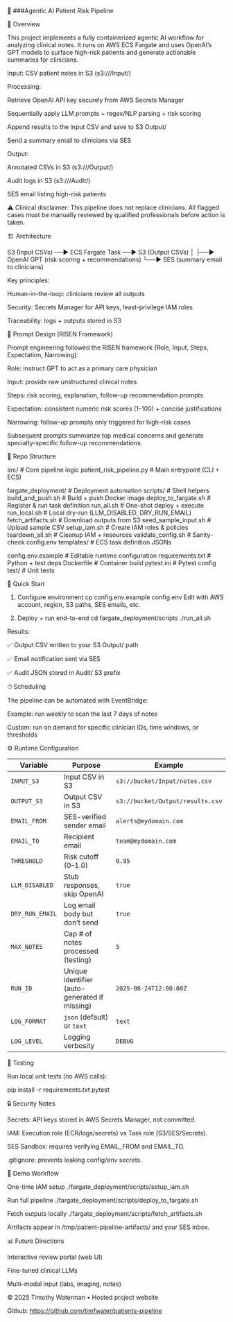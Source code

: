 🧠 ###Agentic AI Patient Risk Pipeline

📌 Overview

This project implements a fully containerized agentic AI workflow for analyzing clinical notes.
It runs on AWS ECS Fargate and uses OpenAI’s GPT models to surface high-risk patients and generate actionable summaries for clinicians.

Input: CSV patient notes in S3 (s3://<bucket>/Input/)

Processing:

Retrieve OpenAI API key securely from AWS Secrets Manager

Sequentially apply LLM prompts + regex/NLP parsing + risk scoring

Append results to the input CSV and save to S3 Output/

Send a summary email to clinicians via SES

Output:

Annotated CSVs in S3 (s3://<bucket>/Output/)

Audit logs in S3 (s3://<bucket>/Audit/)

SES email listing high-risk patients

⚠️ Clinical disclaimer: This pipeline does not replace clinicians. All flagged cases must be manually reviewed by qualified professionals before action is taken.


🏗 Architecture

S3 (Input CSVs) ──► ECS Fargate Task ──► S3 (Output CSVs)
 │
 ├──► OpenAI GPT (risk scoring + recommendations)
 └──► SES (summary email to clinicians)

Key principles:

Human-in-the-loop: clinicians review all outputs

Security: Secrets Manager for API keys, least-privilege IAM roles

Traceability: logs + outputs stored in S3


🧾 Prompt Design (RISEN Framework)

Prompt engineering followed the RISEN framework (Role, Input, Steps, Expectation, Narrowing):

Role: instruct GPT to act as a primary care physician

Input: provide raw unstructured clinical notes

Steps: risk scoring, explanation, follow-up recommendation prompts

Expectation: consistent numeric risk scores (1–100) + concise justifications

Narrowing: follow-up prompts only triggered for high-risk cases

Subsequent prompts summarize top medical concerns and generate specialty-specific follow-up recommendations.


📂 Repo Structure

src/                        # Core pipeline logic
    patient_risk_pipeline.py   # Main entrypoint (CLI + ECS)

fargate_deployment/         # Deployment automation
    scripts/                # Shell helpers
        build_and_push.sh       # Build + push Docker image
        deploy_to_fargate.sh    # Register & run task definition
        run_all.sh              # One-shot deploy + execute
        run_local.sh            # Local dry-run (LLM_DISABLED, DRY_RUN_EMAIL)
        fetch_artifacts.sh      # Download outputs from S3
        seed_sample_input.sh    # Upload sample CSV
        setup_iam.sh            # Create IAM roles & policies
        teardown_all.sh         # Cleanup IAM + resources
        validate_config.sh      # Sanity-check config.env
    templates/                 # ECS task definition JSONs

config.env.example           # Editable runtime configuration
requirements.txt             # Python + test deps
Dockerfile                   # Container build
pytest.ini                   # Pytest config
test/                        # Unit tests


🚀 Quick Start

1. Configure environment
cp config.env.example config.env
 Edit with AWS account, region, S3 paths, SES emails, etc.

2. Deploy + run end-to-end
cd fargate_deployment/scripts
./run_all.sh


Results:

✅ Output CSV written to your S3 Output/ path

✅ Email notification sent via SES

✅ Audit JSON stored in Audit/ S3 prefix

⏱ Scheduling

The pipeline can be automated with EventBridge:

Example: run weekly to scan the last 7 days of notes

Custom: run on demand for specific clinician IDs, time windows, or thresholds

⚙️ Runtime Configuration

| Variable        | Purpose                                       | Example                          |
| --------------- | --------------------------------------------- | -------------------------------- |
| `INPUT_S3`      | Input CSV in S3                               | `s3://bucket/Input/notes.csv`    |
| `OUTPUT_S3`     | Output CSV in S3                              | `s3://bucket/Output/results.csv` |
| `EMAIL_FROM`    | SES-verified sender email                     | `alerts@mydomain.com`            |
| `EMAIL_TO`      | Recipient email                               | `team@mydomain.com`              |
| `THRESHOLD`     | Risk cutoff (0–1.0)                           | `0.95`                           |
| `LLM_DISABLED`  | Stub responses, skip OpenAI                   | `true`                           |
| `DRY_RUN_EMAIL` | Log email body but don’t send                 | `true`                           |
| `MAX_NOTES`     | Cap # of notes processed (testing)            | `5`                              |
| `RUN_ID`        | Unique identifier (auto-generated if missing) | `2025-08-24T12:00:00Z`           |
| `LOG_FORMAT`    | `json` (default) or `text`                    | `text`                           |
| `LOG_LEVEL`     | Logging verbosity                             | `DEBUG`                          |


🧪 Testing

Run local unit tests (no AWS calls):

pip install -r requirements.txt
pytest


🔒 Security Notes

Secrets: API keys stored in AWS Secrets Manager, not committed.

IAM: Execution role (ECR/logs/secrets) vs Task role (S3/SES/Secrets).

SES Sandbox: requires verifying EMAIL_FROM and EMAIL_TO.

.gitignore: prevents leaking config/env secrets.


🎉 Demo Workflow

One-time IAM setup
./fargate_deployment/scripts/setup_iam.sh

Run full pipeline
./fargate_deployment/scripts/deploy_to_fargate.sh

Fetch outputs locally
./fargate_deployment/scripts/fetch_artifacts.sh

Artifacts appear in /tmp/patient-pipeline-artifacts/ and your SES inbox.


📊 Future Directions

Interactive review portal (web UI)

Fine-tuned clinical LLMs

Multi-modal input (labs, imaging, notes)

© 2025 Timothy Waterman • Hosted project website

Github:
https://github.com/timfwater/patients-pipeline